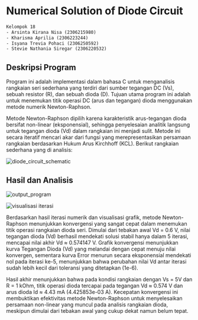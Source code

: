 # Numerical Solution of Diode Circuit

```txt
Kelompok 18
- Arsinta Kirana Nisa (2306215980)
- Kharisma Aprilia (2306223244)
- Isyana Trevia Pohaci (2306250592)
- Stevie Nathania Siregar (2306220532)
```

## Deskripsi Program
Program ini adalah implementasi dalam bahasa C untuk menganalisis rangkaian seri sederhana yang terdiri dari sumber tegangan DC (Vs), sebuah resistor (R), dan sebuah dioda (D). Tujuan utama program ini adalah untuk menemukan titik operasi DC (arus dan tegangan) dioda menggunakan metode numerik Newton-Raphson.

Metode Newton-Raphson dipilih karena karakteristik arus-tegangan dioda bersifat non-linear (eksponensial), sehingga penyelesaian analitik langsung untuk tegangan dioda (Vd) dalam rangkaian ini menjadi sulit. Metode ini secara iteratif mencari akar dari fungsi yang merepresentasikan persamaan rangkaian berdasarkan Hukum Arus Kirchhoff (KCL). Berikut rangkaian sederhana yang di analisis:

![diode_circuit_schematic](https://hackmd.io/_uploads/rkDdS4wfle.png)

## Hasil dan Analisis

![output_program](https://hackmd.io/_uploads/HJOmD4Pzgx.png)

![visualisasi iterasi](https://hackmd.io/_uploads/rkcowVwMgl.png)

Berdasarkan hasil iterasi numerik dan visualisasi grafik, metode Newton-Raphson menunjukkan konvergensi yang sangat cepat dalam menemukan titik operasi rangkaian dioda seri. Dimulai dari tebakan awal Vd = 0.6 V, nilai tegangan dioda (Vd) berhasil mendekati solusi stabil hanya dalam 5 iterasi, mencapai nilai akhir Vd ≈ 0.574147 V. Grafik konvergensi menunjukkan kurva Tegangan Dioda (Vd) yang melandai dengan cepat menuju nilai konvergen, sementara kurva Error menurun secara eksponensial mendekati nol pada iterasi ke-5, menunjukkan bahwa perubahan nilai Vd antar iterasi sudah lebih kecil dari toleransi yang ditetapkan (1e-6).

Hasil akhir menunjukkan bahwa pada kondisi rangkaian dengan Vs = 5V dan R = 1 kOhm, titik operasi dioda tercapai pada tegangan Vd ≈ 0.574 V dan arus dioda Id ≈ 4.43 mA (4.425853e-03 A). Kecepatan konvergensi ini membuktikan efektivitas metode Newton-Raphson untuk menyelesaikan persamaan non-linear yang muncul pada analisis rangkaian dioda, meskipun dimulai dari tebakan awal yang cukup dekat namun belum tepat.





